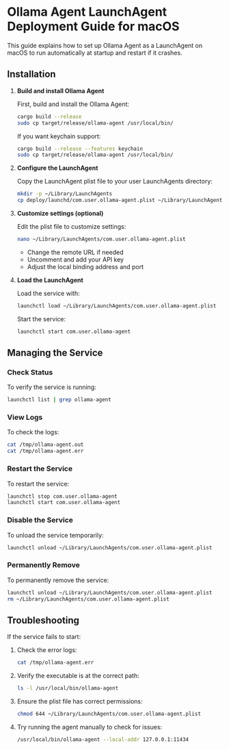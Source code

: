 # Ollama Agent LaunchAgent Deployment Guide for macOS

This guide explains how to set up Ollama Agent as a LaunchAgent on macOS to run automatically at startup and restart if it crashes.

## Installation

1. **Build and install Ollama Agent**

   First, build and install the Ollama Agent:
   ```bash
   cargo build --release
   sudo cp target/release/ollama-agent /usr/local/bin/
   ```

   If you want keychain support:
   ```bash
   cargo build --release --features keychain
   sudo cp target/release/ollama-agent /usr/local/bin/
   ```

2. **Configure the LaunchAgent**

   Copy the LaunchAgent plist file to your user LaunchAgents directory:
   ```bash
   mkdir -p ~/Library/LaunchAgents
   cp deploy/launchd/com.user.ollama-agent.plist ~/Library/LaunchAgents/
   ```

3. **Customize settings (optional)**

   Edit the plist file to customize settings:
   ```bash
   nano ~/Library/LaunchAgents/com.user.ollama-agent.plist
   ```

   - Change the remote URL if needed
   - Uncomment and add your API key
   - Adjust the local binding address and port

4. **Load the LaunchAgent**

   Load the service with:
   ```bash
   launchctl load ~/Library/LaunchAgents/com.user.ollama-agent.plist
   ```

   Start the service:
   ```bash
   launchctl start com.user.ollama-agent
   ```

## Managing the Service

### Check Status

To verify the service is running:
```bash
launchctl list | grep ollama-agent
```

### View Logs

To check the logs:
```bash
cat /tmp/ollama-agent.out
cat /tmp/ollama-agent.err
```

### Restart the Service

To restart the service:
```bash
launchctl stop com.user.ollama-agent
launchctl start com.user.ollama-agent
```

### Disable the Service

To unload the service temporarily:
```bash
launchctl unload ~/Library/LaunchAgents/com.user.ollama-agent.plist
```

### Permanently Remove

To permanently remove the service:
```bash
launchctl unload ~/Library/LaunchAgents/com.user.ollama-agent.plist
rm ~/Library/LaunchAgents/com.user.ollama-agent.plist
```

## Troubleshooting

If the service fails to start:

1. Check the error logs:
   ```bash
   cat /tmp/ollama-agent.err
   ```

2. Verify the executable is at the correct path:
   ```bash
   ls -l /usr/local/bin/ollama-agent
   ```

3. Ensure the plist file has correct permissions:
   ```bash
   chmod 644 ~/Library/LaunchAgents/com.user.ollama-agent.plist
   ```

4. Try running the agent manually to check for issues:
   ```bash
   /usr/local/bin/ollama-agent --local-addr 127.0.0.1:11434
   ```
